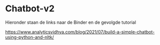 # Chatbot-v2

Hieronder staan de links naar de Binder en de gevolgde tutorial

https://www.analyticsvidhya.com/blog/2021/07/build-a-simple-chatbot-using-python-and-nltk/

